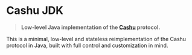 # Cashu JDK

> **Low-level Java implementation of the [Cashu](https://cashu.space) protocol.**  

This is a minimal, low-level and stateless reimplementation of the Cashu protocol in Java, built with full control and customization in mind.
